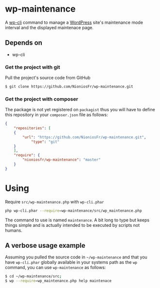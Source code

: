 # wp-maintenance

A [wp-cli](http://wp-cli.org/) command to manage a [WordPress](https://wordpress.org) site's maintenance mode interval and the displayed maintenace page.

## Depends on

* wp-cli

### Get the project with git
Pull the project's source code from GitHub

```bash
$ git clone https://github.com/NioniosFr/wp-maintenance.git
```

### Get the project with composer

The package is not yet registered on `packagist` thus you will have to define this repository in your `composer.json` file as follows:

```json
{
    "repositories": [
    {
        "url": "https://github.com/NioniosFr/wp-maintenance.git",
            "type": "git"
    }
    ],
    "require": {
        "nioniosfr/wp-maintenance": "master"
    }
}
```

# Using
Require `src/wp-maintenance.php` with `wp-cli.phar`
```bash
php wp-cli.phar --require=wp-maintenance/src/wp_maintenance.php
```

The command to use is named `maintenance`.
A bit long to type but keeps things simple and is actually intended to be executed by scripts not humans.

## A verbose usage example 
Assuming you pulled the source code in `~/wp-maintenance` and that you have `wp-cli.phar` globally available in your systems path as the `wp` command, you can use `wp-maintenance` as follows:

```bash
$ cd ~/wp-maintenance/src;
$ wp --require=wp_maintenance.php help maintenace
```

